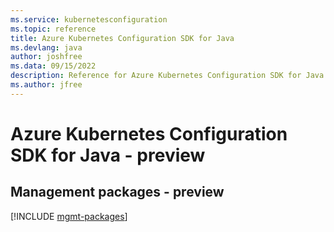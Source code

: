 ```yaml
---
ms.service: kubernetesconfiguration
ms.topic: reference
title: Azure Kubernetes Configuration SDK for Java
ms.devlang: java
author: joshfree
ms.data: 09/15/2022
description: Reference for Azure Kubernetes Configuration SDK for Java
ms.author: jfree
---
```

# Azure Kubernetes Configuration SDK for Java - preview

## Management packages - preview
[!INCLUDE [mgmt-packages](kubernetes-configuration-mgmt-index.md)]